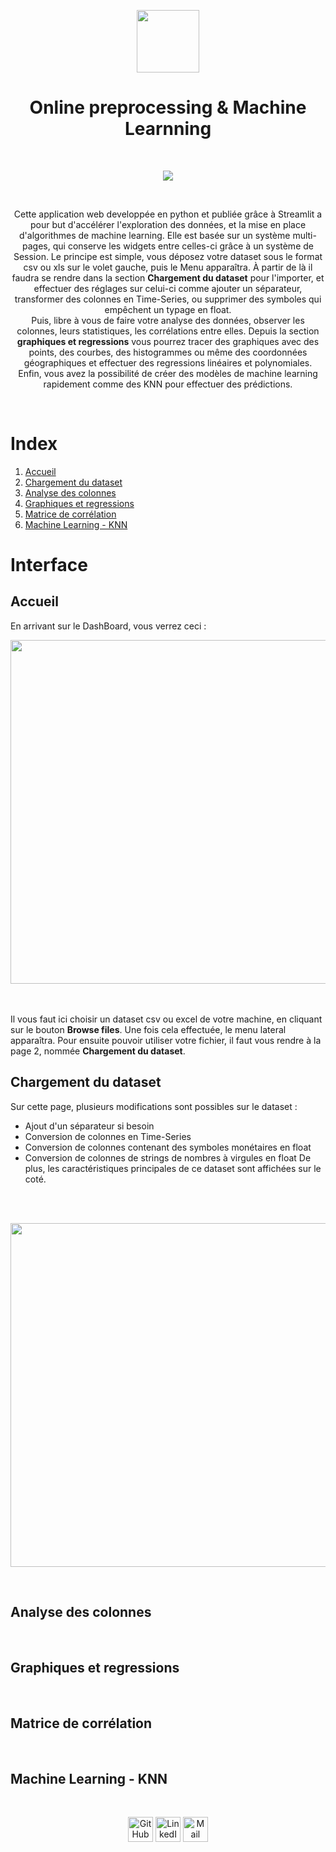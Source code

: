 <p align="center">
  <img src="https://user-images.githubusercontent.com/63207451/122607703-45785180-d07b-11eb-9f7e-b8505e04d5b1.png" height="100">
</p>
  
<h1 align="center">Online preprocessing & Machine Learnning</h1>
<br/>

<p align="center">
  <a href="https://share.streamlit.io/antonin-lfv/online_preprocessing_for_ml/main.py"><img src="https://static.streamlit.io/badges/streamlit_badge_black_white.svg"/></a>
  </p>

<br/>

<p align="center">
Cette application web developpée en python et publiée grâce à Streamlit a pour but d'accélérer l'exploration des données, et la mise en place d'algorithmes de machine learning. Elle est basée sur un système multi-pages, qui conserve les widgets entre celles-ci grâce à un système de Session. Le principe est simple, vous déposez votre dataset sous le format csv ou xls sur le volet gauche, puis le Menu apparaîtra. À partir de là il faudra se rendre dans la section <b>Chargement du dataset</b> pour l'importer, et effectuer des réglages sur celui-ci comme ajouter un séparateur, transformer des colonnes en Time-Series, ou supprimer des symboles qui empêchent un typage en float. <br/>
Puis, libre à vous de faire votre analyse des données, observer les colonnes, leurs statistiques, les corrélations entre elles. Depuis la section <b>graphiques et regressions</b> vous pourrez tracer des graphiques avec des points, des courbes, des histogrammes ou même des coordonnées géographiques et effectuer des regressions linéaires et polynomiales. <br/>
Enfin, vous avez la possibilité de créer des modèles de machine learning rapidement comme des KNN pour effectuer des prédictions.
  </p>
  
<br/>

# Index

1. [Accueil](#Accueil)
2. [Chargement du dataset](#Chargement-du-dataset)
3. [Analyse des colonnes](#Analyse-des-colonnes)
4. [Graphiques et regressions](#Graphiques-et-regressions)
5. [Matrice de corrélation](#Matrice-de-corrélation)
6. [Machine Learning - KNN](#Machine-Learning---KNN)

# Interface

## Accueil

En arrivant sur le DashBoard, vous verrez ceci :
<br/>

<p align="center">
  <img src="https://user-images.githubusercontent.com/63207451/122610535-1dd7b800-d080-11eb-8416-c30390474f36.png" height="550">
</p>

<br/>

<br/>
Il vous faut ici choisir un dataset csv ou excel de votre machine, en cliquant sur le bouton <b>Browse files</b>. Une fois cela effectuée, le menu lateral apparaîtra. Pour ensuite pouvoir utiliser votre fichier, il faut vous rendre à la page 2, nommée <b>Chargement du dataset</b>. <br/>

## Chargement du dataset

Sur cette page, plusieurs modifications sont possibles sur le dataset : 
- Ajout d'un séparateur si besoin
- Conversion de colonnes en Time-Series
- Conversion de colonnes contenant des symboles monétaires en float
- Conversion de colonnes de strings de nombres à virgules en float
De plus, les caractéristiques principales de ce dataset sont affichées sur le coté.<br/>

<br/>
<br/>

<p align="center">
  <img src="https://user-images.githubusercontent.com/63207451/122611487-b1f64f00-d081-11eb-9af5-2fbb85e9e3bf.png" height="550">
</p>

<br/>

## Analyse des colonnes

<br/>

## Graphiques et regressions

<br/>

## Matrice de corrélation

<br/>

## Machine Learning - KNN

<br/>


<p align="center">
  <a href="https://github.com/antonin-lfv" class="fancybox" ><img src="https://user-images.githubusercontent.com/63207451/97302854-e484da80-1859-11eb-9374-5b319ca51197.png" title="GitHub" width="40" height="40"></a>
  <a href="https://www.linkedin.com/in/antonin-lefevre-565b8b141" class="fancybox" ><img src="https://user-images.githubusercontent.com/63207451/97303444-b2c04380-185a-11eb-8cfc-864c33a64e4b.png" title="LinkedIn" width="40" height="40"></a>
  <a href="mailto:antoninlefevre45@icloud.com" class="fancybox" ><img src="https://user-images.githubusercontent.com/63207451/97303543-cec3e500-185a-11eb-8adc-c1364e2054a9.png" title="Mail" width="40" height="40"></a>
</p>
